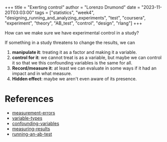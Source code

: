 +++
title = "Exerting control"
author = "Lorenzo Drumond"
date = "2023-11-20T03:03:00"
tags = ["statistics",  "week4",  "designing_running_and_analyzing_experiments",  "test",  "coursera",  "experiment",  "theory",  "AB_test",  "control",  "design",  "rlang"]
+++


How can we make sure we have experimental control in a study?

If something in a study threatens to change the results, we can
1. __manipulate it__: treating it as a factor and making it a variable.
2. __control for it__: we cannot treat is as a variable, but maybe we can control it so that we this confounding variables is the same for all.
3. __Record/measure it__: at least we can evaluate in some ways if it had an impact and in what measure.
4. __Hidden effect__: maybe we aren't even aware of its presence.

# References
- [measurement-errors](/wiki/measurement-errors/)
- [variable-types](/wiki/variable-types/)
- [confounding-variables](/wiki/confounding-variables/)
- [measuring-results](/wiki/measuring-results/)
- [running-an-ab-test](/wiki/running-an-ab-test/)
